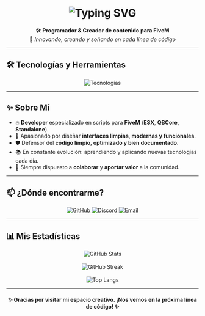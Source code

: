 <h1 align="center">
  <img src="https://readme-typing-svg.herokuapp.com?font=Fira+Code&size=35&duration=3000&pause=1000&color=F75C7A&width=435&lines=👋+Hola%2C+soy+StreetxFivem;🚀+Desarrollador+de+scripts+FiveM;🎯+Apasionado+por+crear+experiencias+únicas" alt="Typing SVG" />
</h1>

<p align="center">
  🛠️ <strong>Programador & Creador de contenido para FiveM</strong> <br>
  🚀 <em>Innovando, creando y soñando en cada línea de código</em> <br>
</p>

---

## 🛠️ Tecnologías y Herramientas

<p align="center">
  <img src="https://skillicons.dev/icons?i=lua,html,css,js,nodejs,mysql,vscode" alt="Tecnologías" />
</p>

---

## ✨ Sobre Mí

- 🔥 **Developer** especializado en scripts para **FiveM** (**ESX**, **QBCore**, **Standalone**).
- 🎨 Apasionado por diseñar **interfaces limpias, modernas y funcionales**.
- 🛡️ Defensor del **código limpio, optimizado y bien documentado**.
- 📚 En constante evolución: aprendiendo y aplicando nuevas tecnologías cada día.
- 🤝 Siempre dispuesto a **colaborar** y **aportar valor** a la comunidad.

---

## 📫 ¿Dónde encontrarme?

<p align="center">
  <a href="https://github.com/StreetxFivem" target="_blank">
    <img src="https://img.shields.io/badge/GitHub-100000?style=for-the-badge&logo=github&logoColor=white" alt="GitHub" />
  </a>
  <a href="https://discord.gg/tu-servidor" target="_blank">
    <img src="https://img.shields.io/badge/Discord-5865F2?style=for-the-badge&logo=discord&logoColor=white" alt="Discord" />
  </a>
  <a href="mailto:tuemail@example.com" target="_blank">
    <img src="https://img.shields.io/badge/Email-D14836?style=for-the-badge&logo=gmail&logoColor=white" alt="Email" />
  </a>
</p>

---

## 📊 Mis Estadísticas

<div align="center">
  <img src="https://github-readme-stats.vercel.app/api?username=StreetxFivem&show_icons=true&theme=radical&hide_border=true&hide_title=true" alt="GitHub Stats" />
  <br><br>
  <img src="https://github-readme-streak-stats.herokuapp.com/?user=StreetxFivem&theme=radical&hide_border=true" alt="GitHub Streak" />
  <br><br>
  <img src="https://github-readme-stats.vercel.app/api/top-langs/?username=StreetxFivem&layout=compact&theme=radical&hide_border=true" alt="Top Langs" />
</div>

---

<h4 align="center">✨ Gracias por visitar mi espacio creativo. ¡Nos vemos en la próxima línea de código! ✨</h4>
